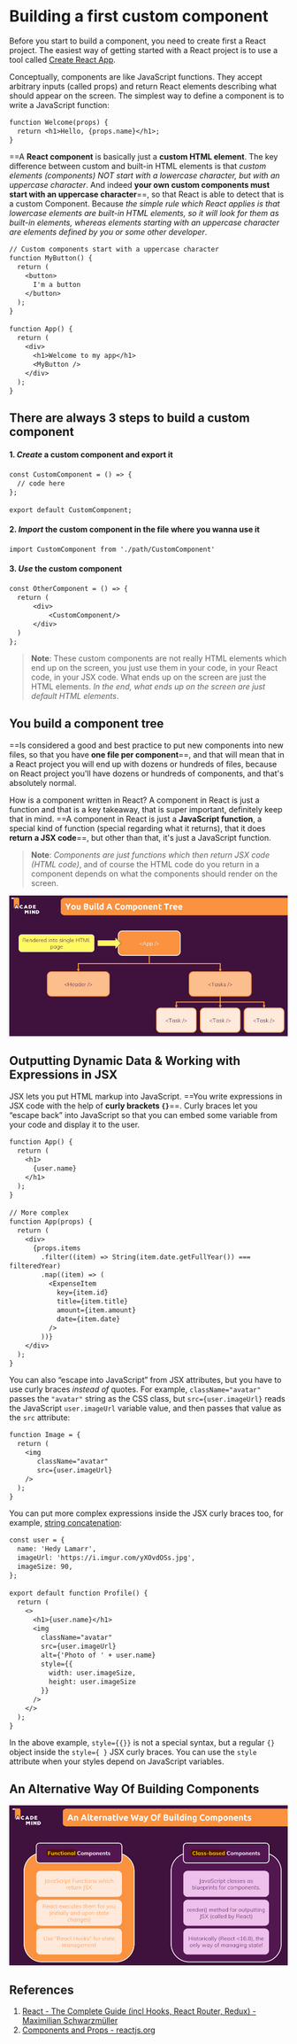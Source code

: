 # Building a first custom component

Before you start to build a component, you need to create first a React project. The easiest way of getting started with a React project is to use a tool called [Create React App](https://github.com/facebook/create-react-app).

Conceptually, components are like JavaScript functions. They accept arbitrary inputs (called props) and return React elements describing what should appear on the screen. The simplest way to define a component is to write a JavaScript function:

```react
function Welcome(props) {
  return <h1>Hello, {props.name}</h1>;
}
```

==A **React component** is basically just a **custom HTML element**. The key difference between custom and built-in HTML elements is that _custom elements (components) NOT start with a lowercase character, but with an uppercase character_. And indeed **your own custom components must start with an uppercase character**==, so that React is able to detect that is a custom Component. Because _the simple rule which React applies is that lowercase elements are built-in HTML elements, so it will look for them as built-in elements, whereas elements starting with an uppercase character are elements defined by you or some other developer_.

```react
// Custom components start with a uppercase character
function MyButton() {
  return (
    <button>
      I'm a button
    </button>
  );
}

function App() {
  return (
    <div>
      <h1>Welcome to my app</h1>
      <MyButton />
    </div>
  );
}
```

## There are always 3 steps to build a custom component

#### 1. _Create_ a custom component and **export** it

```react
const CustomComponent = () => {
  // code here
};

export default CustomComponent;
```

#### 2. _Import_ the custom component in the file where you wanna use it

```react
import CustomComponent from './path/CustomComponent'
```

#### 3. _Use_ the custom component

```react
const OtherComponent = () => {
  return (
      <div>
          <CustomComponent/>
      </div>
  )
};
```

> **Note**: These custom components are not really HTML elements which end up on the screen, you just use them in your code, in your React code, in your JSX code. What ends up on the screen are just the HTML elements. _In the end, what ends up on the screen are just default HTML elements_.

## You build a component tree

==Is considered a good and best practice to put new components into new files, so that you have **one file per component**==, and that will mean that in a React project you will end up with dozens or hundreds of files, because on React project you'll have dozens or hundreds of components, and that's absolutely normal.

How is a component written in React? A component in React is just a function and that is a key takeaway, that is super important, definitely keep that in mind. ==A component in React is just a **JavaScript function**, a special kind of function (special regarding what it returns), that it does **return a JSX code**==, but other than that, it's just a JavaScript function.

> **Note**: _Components are just functions which then return JSX code (HTML code)_, and of course the HTML code do you return in a component depends on what the components should render on the screen.

![Component_tree](..\img\Component_tree.jpg)

## Outputting Dynamic Data & Working with Expressions in JSX

JSX lets you put HTML markup into JavaScript. ==You write expressions in JSX code with the help of **curly brackets `{}`**==. Curly braces let you “escape back” into JavaScript so that you can embed some variable from your code and display it to the user.

```react
function App() {
  return (
  	<h1>
      {user.name}
  	</h1>
  );
}

// More complex
function App(props) {
  return (
    <div>
      {props.items
        .filter((item) => String(item.date.getFullYear()) === filteredYear)
        .map((item) => (
          <ExpenseItem
            key={item.id}
            title={item.title}
            amount={item.amount}
            date={item.date}
          />
        ))}
    </div>
  );
}
```

You can also “escape into JavaScript” from JSX attributes, but you have to use curly braces _instead of_ quotes. For example, `className="avatar"` passes the `"avatar"` string as the CSS class, but `src={user.imageUrl}` reads the JavaScript `user.imageUrl` variable value, and then passes that value as the `src` attribute:

```react
function Image = {
  return (
  	<img
       className="avatar"
       src={user.imageUrl}
    />
  );
}
```

You can put more complex expressions inside the JSX curly braces too, for example, [string concatenation](https://javascript.info/operators#string-concatenation-with-binary):

```react
const user = {
  name: 'Hedy Lamarr',
  imageUrl: 'https://i.imgur.com/yXOvdOSs.jpg',
  imageSize: 90,
};

export default function Profile() {
  return (
    <>
      <h1>{user.name}</h1>
      <img
        className="avatar"
        src={user.imageUrl}
        alt={'Photo of ' + user.name}
        style={{
          width: user.imageSize,
          height: user.imageSize
        }}
      />
    </>
  );
}
```

In the above example, `style={{}}` is not a special syntax, but a regular `{}` object inside the `style={ }` JSX curly braces. You can use the `style` attribute when your styles depend on JavaScript variables.

## An Alternative Way Of Building Components

![Alternative_way_of_building_components](..\img\Alternative_way_of_building_components.jpg)

## References

1. [React - The Complete Guide (incl Hooks, React Router, Redux) - Maximilian Schwarzmüller](https://www.udemy.com/course/react-the-complete-guide-incl-redux/)
1. [Components and Props - reactjs.org](https://reactjs.org/docs/components-and-props.html)
